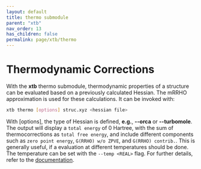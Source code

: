 ```yaml
---
layout: default
title: thermo submodule
parent: "xtb"
nav_order: 13
has_children: false
permalink: page/xtb/thermo
---
```


# Thermodynamic Corrections

With the **xtb** thermo submodule, thermodynamic properties of a structure can be evaluated based on a previously calculated Hessian. The mRRHO approximation is used for these calculations. It can be invoked with:

```bash
xtb thermo [options] struc.xyz <hessian file>
```

With [options], the type of Hessian is defined, **e.g.**, **--orca** or **--turbomole**.
The output will display a `total energy` of 0 Hartree, with the sum of thermocorrections as `total free energy`, and include different components such as `zero point energy`, `G(RRHO) w/o ZPVE`, and `G(RRHO) contrib.`.
This is generally useful, if a evaluation at different temperatures should be done. The temperature can be set with the `--temp <REAL>` flag.
For further details, refer to the [documentation](https://xtb-docs.readthedocs.io/en/latest/xtb_thermo.html).
